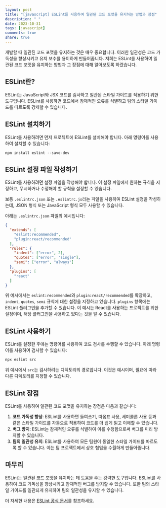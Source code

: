 ```yaml
---
layout: post
title: "[javascript] ESLint를 사용하여 일관된 코드 포맷을 유지하는 방법과 장점"
description: " "
date: 2023-10-31
tags: [javascript]
comments: true
share: true
---
```


개발할 때 일관된 코드 포맷을 유지하는 것은 매우 중요합니다. 이러한 일관성은 코드 가독성을 향상시키고 유지 보수를 용이하게 만들어줍니다. 저희는 ESLint를 사용하여 일관된 코드 포맷을 유지하는 방법과 그 장점에 대해 알아보도록 하겠습니다.

## ESLint란?

ESLint는 JavaScript와 JSX 코드를 검사하고 일관된 스타일 가이드를 적용하기 위한 도구입니다. ESLint를 사용하면 코드에서 잠재적인 오류를 식별하고 팀의 스타일 가이드를 따르도록 강제할 수 있습니다.

## ESLint 설치하기

ESLint를 사용하려면 먼저 프로젝트에 ESLint를 설치해야 합니다. 아래 명령어를 사용하여 설치할 수 있습니다:

```javascript
npm install eslint --save-dev
```

## ESLint 설정 파일 작성하기

ESLint를 사용하려면 설정 파일을 작성해야 합니다. 이 설정 파일에서 원하는 규칙을 지정하고, 무시하거나 수정해야 할 규칙을 설정할 수 있습니다.

보통 `.eslintrc.json` 또는 `.eslintrc.js`라는 파일을 사용하여 ESLint 설정을 작성하는데, JSON 형식 또는 JavaScript 형식 모두 사용할 수 있습니다.

아래는 `.eslintrc.json` 파일의 예시입니다:

```json
{
  "extends": [
    "eslint:recommended",
    "plugin:react/recommended"
  ],
  "rules": {
    "indent": ["error", 2],
    "quotes": ["error", "single"],
    "semi": ["error", "always"]
  },
  "plugins": [
    "react"
  ]
}
```

위 예시에서는 `eslint:recommended`와 `plugin:react/recommended`를 확장하고, `indent`, `quotes`, `semi` 규칙에 대한 설정을 지정하고 있습니다. `plugins` 항목에는 ESLint 플러그인을 추가할 수 있습니다. 이 예시는 React를 사용하는 프로젝트를 위한 설정이며, 해당 플러그인을 사용하고 있다는 것을 알 수 있습니다.

## ESLint 사용하기

ESLint를 설정한 후에는 명령어를 사용하여 코드 검사를 수행할 수 있습니다. 아래 명령어를 사용하여 검사할 수 있습니다:

```javascript
npx eslint src
```

위 예시에서 `src`는 검사하려는 디렉토리의 경로입니다. 이것은 예시이며, 필요에 따라 다른 디렉토리를 지정할 수 있습니다.

## ESLint 장점

ESLint를 사용하여 일관된 코드 포맷을 유지하는 장점은 다음과 같습니다:

1. **코드 가독성 향상**: ESLint를 사용하면 들여쓰기, 따옴표 사용, 세미콜론 사용 등과 같은 스타일 가이드를 자동으로 적용하여 코드를 더 쉽게 읽고 이해할 수 있습니다.
2. **버그 방지**: ESLint는 잠재적인 오류를 식별하여 이를 수정함으로써 버그를 미리 방지할 수 있습니다.
3. **팀의 일관성 유지**: ESLint를 사용하여 모든 팀원이 동일한 스타일 가이드를 따르도록 할 수 있습니다. 이는 팀 프로젝트에서 상호 협업을 수월하게 만들어줍니다.

## 마무리

ESLint는 일관된 코드 포맷을 유지하는 데 도움을 주는 강력한 도구입니다. ESLint를 사용하여 코드 가독성을 향상시키고 잠재적인 버그를 방지할 수 있습니다. 또한 팀의 스타일 가이드를 일관되게 유지하여 팀의 일관성을 유지할 수 있습니다.

더 자세한 내용은 [ESLint 공식 문서](https://eslint.org/docs/user-guide/getting-started)를 참조하세요.